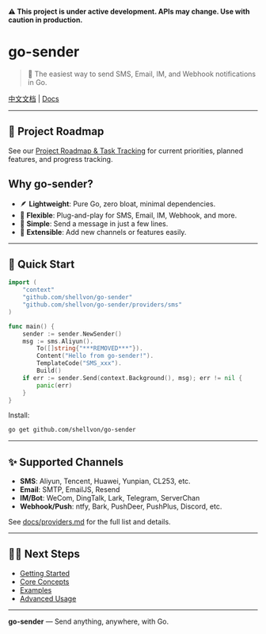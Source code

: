 **⚠️ This project is under active development. APIs may change. Use with caution in production.**

# go-sender

> 🚀 The easiest way to send SMS, Email, IM, and Webhook notifications in Go.

[中文文档](./README_CN.md) | [Docs](./docs/getting-started.md)

---

## 🚀 Project Roadmap

See our [Project Roadmap & Task Tracking](https://github.com/shellvon/go-sender/issues/1) for current priorities, planned features, and progress tracking.

## Why go-sender?

- 🪶 **Lightweight**: Pure Go, zero bloat, minimal dependencies.
- 🧩 **Flexible**: Plug-and-play for SMS, Email, IM, Webhook, and more.
- 🚀 **Simple**: Send a message in just a few lines.
- 🔌 **Extensible**: Add new channels or features easily.

---

## 🚀 Quick Start

```go
import (
    "context"
    "github.com/shellvon/go-sender"
    "github.com/shellvon/go-sender/providers/sms"
)

func main() {
    sender := sender.NewSender()
    msg := sms.Aliyun().
        To([]string{"***REMOVED***"}).
        Content("Hello from go-sender!").
        TemplateCode("SMS_xxx").
        Build()
    if err := sender.Send(context.Background(), msg); err != nil {
        panic(err)
    }
}
```

Install:

```bash
go get github.com/shellvon/go-sender
```

---

## ✨ Supported Channels

- **SMS**: Aliyun, Tencent, Huawei, Yunpian, CL253, etc.
- **Email**: SMTP, EmailJS, Resend
- **IM/Bot**: WeCom, DingTalk, Lark, Telegram, ServerChan
- **Webhook/Push**: ntfy, Bark, PushDeer, PushPlus, Discord, etc.

See [docs/providers.md](docs/providers.md) for the full list and details.

---

## 🧑‍💻 Next Steps

- [Getting Started](./docs/getting-started.md)
- [Core Concepts](./docs/concepts.md)
- [Examples](./docs/examples.md)
- [Advanced Usage](./docs/advanced.md)

---

**go-sender** — Send anything, anywhere, with Go.

